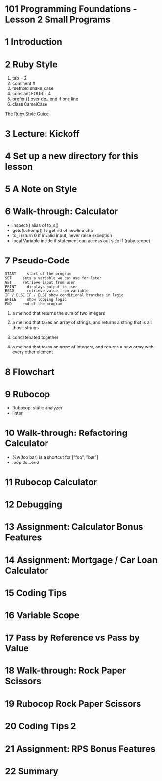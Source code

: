 101 Programming Foundations - Lesson 2 Small Programs
====================================================


# 1	Introduction


# 2	Ruby Style

1. tab = 2 
2. comment 	#
3. methold snake_case
4. constant FOUR = 4
5. prefer {} over do...end if one line
6. class CamelCase

[The Ruby Style Guide](https://github.com/bbatsov/ruby-style-guide)

# 3	Lecture: Kickoff

# 4	Set up a new directory for this lesson

# 5	A Note on Style

# 6	Walk-through: Calculator

- inspect() alias of to_s() 
- gets().chomp() to get rid of newline char
- to_i return 0 if invalid input, never raise exception
- local Variable inside if statement can access out side if (ruby scope)

# 7	Pseudo-Code

```
START	  start of the program
SET	    sets a variable we can use for later
GET	    retrieve input from user
PRINT	  displays output to user
READ	  retrieve value from variable
IF / ELSE IF / ELSE	show conditional branches in logic
WHILE	  show looping logic
END	    end of the program
```

1. a method that returns the sum of two integers

2. a method that takes an array of strings, and returns a string that is all those strings

3. concatenated together

4. a method that takes an array of integers, and returns a new array with every other element


# 8	Flowchart


# 9	Rubocop
- Rubocop: static analyzer
- linter


# 10	Walk-through: Refactoring Calculator
- %w(foo bar) is a shortcut for ["foo", "bar"]
- loop do...end

# 11	Rubocop Calculator


# 12	Debugging


# 13	Assignment: Calculator Bonus Features


# 14	Assignment: Mortgage / Car Loan Calculator


# 15	Coding Tips


# 16	Variable Scope


# 17	Pass by Reference vs Pass by Value


# 18	Walk-through: Rock Paper Scissors


# 19	Rubocop Rock Paper Scissors


# 20	Coding Tips 2


# 21	Assignment: RPS Bonus Features


# 22	Summary